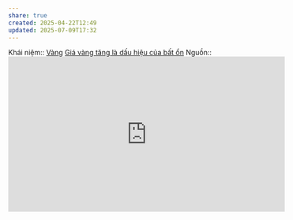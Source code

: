 ```yaml
---
share: true
created: 2025-04-22T12:49
updated: 2025-07-09T17:32
---
```

Khái niệm:: [Vàng](../../../%CE%9E%20Kh%C3%A1i%20ni%E1%BB%87m/V%C3%A0ng.md)
[Giá vàng tăng là dấu hiệu của bất ổn](../Ti%E1%BB%81n,%20n%E1%BB%A3,%20b%E1%BA%A3n%20v%E1%BB%8B/B%E1%BA%A3n%20v%E1%BB%8B/Gi%C3%A1%20v%C3%A0ng%20t%C4%83ng%20l%C3%A0%20d%E1%BA%A5u%20hi%E1%BB%87u%20c%E1%BB%A7a%20b%E1%BA%A5t%20%E1%BB%95n.md)
Nguồn:: <iframe width="560" height="315" src="https://www.youtube.com/embed/ZeDgclY4gQU?si=AazFaQXeIookV4j5" title="YouTube video player" frameborder="0" allow="accelerometer; autoplay; clipboard-write; encrypted-media; gyroscope; picture-in-picture; web-share" referrerpolicy="strict-origin-when-cross-origin" allowfullscreen></iframe>
